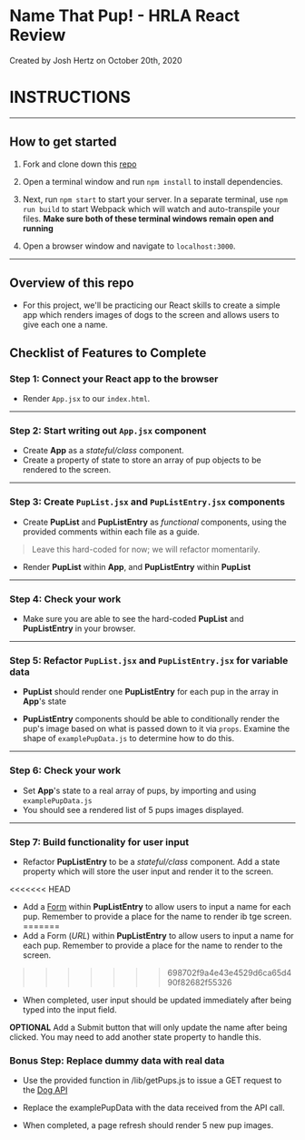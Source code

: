 # Name That Pup! - HRLA React Review
Created by Josh Hertz on October 20th, 2020

# INSTRUCTIONS

----
## How to get started
1. Fork and clone down this [repo](https://github.com/JkHz/namethatpup)

2. Open a terminal window and run `npm install` to install dependencies.

3. Next, run `npm start` to start your server. In a separate terminal, use `npm run build` to start Webpack which will watch and auto-transpile your files. **Make sure both of these terminal windows remain open and running**

4. Open a browser window and navigate to `localhost:3000`.

----
## Overview of this repo

* For this project, we'll be practicing our React skills to create a simple app which renders images of dogs to the screen and allows users to give each one a name.

## Checklist of Features to Complete

### Step 1: Connect your React app to the browser

* Render `App.jsx` to our `index.html`.

----
### Step 2: Start writing out `App.jsx` component

* Create **App** as a *stateful/class* component.
* Create a property of state to store an array of pup objects to be rendered to the screen.

----
### Step 3: Create `PupList.jsx` and `PupListEntry.jsx` components

* Create **PupList** and **PupListEntry** as *functional* components, using the provided comments within each file as a guide.

> Leave this hard-coded for now; we will refactor momentarily.

* Render **PupList** within **App**, and **PupListEntry** within **PupList**

----
### Step 4: Check your work

* Make sure you are able to see the hard-coded **PupList** and **PupListEntry** in your browser.

----
### Step 5: Refactor `PupList.jsx` and `PupListEntry.jsx` for variable data

*  **PupList** should render one **PupListEntry** for each pup in the array in **App**'s state

* **PupListEntry** components should be able to conditionally render the pup's image based on what is passed down to it via `props`. Examine the shape of `examplePupData.js` to determine how to do this.

----
### Step 6: Check your work

* Set **App**'s state to a real array of pups, by importing and using `examplePupData.js`
* You should see a rendered list of 5 pups images displayed.

----
### Step 7: Build functionality for user input

* Refactor **PupListEntry** to be a *stateful/class* component. Add a state property which will store the user input and render it to the screen.

<<<<<<< HEAD
* Add a [Form](https://reactjs.org/docs/forms.html) within **PupListEntry** to allow users to input a name for each pup. Remember to provide a place for the name to render ib tge screen.
=======
* Add a Form (*URL*) within **PupListEntry** to allow users to input a name for each pup. Remember to provide a place for the name to render to the screen.
>>>>>>> 698702f9a4e43e4529d6ca65d490f82682f55326

*  When completed, user input should be updated immediately after being typed into the input field.

**OPTIONAL** Add a Submit button that will only update the name after being clicked. You may need to add another state property to handle this.


### Bonus Step: Replace dummy data with real data

* Use the provided function in /lib/getPups.js to issue a GET request to the [Dog API](https://dog.ceo/dog-api/)

* Replace the examplePupData with the data received from the API call.

* When completed, a page refresh should render 5 new pup images.
